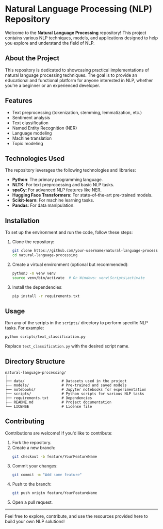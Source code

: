 # Natural Language Processing (NLP) Repository

Welcome to the **Natural Language Processing** repository! This project contains various NLP techniques, models, and applications designed to help you explore and understand the field of NLP.

## About the Project

This repository is dedicated to showcasing practical implementations of natural language processing techniques. The goal is to provide an educational and functional platform for anyone interested in NLP, whether you're a beginner or an experienced developer.

## Features

- Text preprocessing (tokenization, stemming, lemmatization, etc.)
- Sentiment analysis
- Text classification
- Named Entity Recognition (NER)
- Language modeling
- Machine translation
- Topic modeling

## Technologies Used

The repository leverages the following technologies and libraries:

- **Python**: The primary programming language.
- **NLTK**: For text preprocessing and basic NLP tasks.
- **spaCy**: For advanced NLP features like NER.
- **Hugging Face Transformers**: For state-of-the-art pre-trained models.
- **Scikit-learn**: For machine learning tasks.
- **Pandas**: For data manipulation.

## Installation

To set up the environment and run the code, follow these steps:

1. Clone the repository:
   ```bash
   git clone https://github.com/your-username/natural-language-processing.git
   cd natural-language-processing
   ```

2. Create a virtual environment (optional but recommended):
   ```bash
   python3 -m venv venv
   source venv/bin/activate  # On Windows: venv\Scripts\activate
   ```

3. Install the dependencies:
   ```bash
   pip install -r requirements.txt
   ```

## Usage

Run any of the scripts in the `scripts/` directory to perform specific NLP tasks. For example:

```bash
python scripts/text_classification.py
```

Replace `text_classification.py` with the desired script name.

## Directory Structure

```
natural-language-processing/
│
├── data/                 # Datasets used in the project
├── models/               # Pre-trained and saved models
├── notebooks/            # Jupyter notebooks for experimentation
├── scripts/              # Python scripts for various NLP tasks
├── requirements.txt      # Dependencies
├── README.md             # Project documentation
└── LICENSE               # License file
```

## Contributing

Contributions are welcome! If you'd like to contribute:

1. Fork the repository.
2. Create a new branch:
   ```bash
   git checkout -b feature/YourFeatureName
   ```
3. Commit your changes:
   ```bash
   git commit -m "Add some feature"
   ```
4. Push to the branch:
   ```bash
   git push origin feature/YourFeatureName
   ```
5. Open a pull request.

---

Feel free to explore, contribute, and use the resources provided here to build your own NLP solutions!
